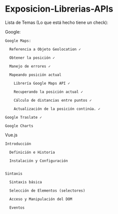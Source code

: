 # Exposicion-Librerias-APIs

Lista de Temas (Lo que está hecho tiene un check):

Google:

    Google Maps:

      Referencia a Objeto Geolocation ✓

      Obtener la posición ✓

      Manejo de errores ✓

      Mapeando posición actual

        Librería Google Maps API ✓

        Recuperando la posición actual ✓

        Cálculo de distancias entre puntos ✓

        Actualización de la posición continúa. ✓

    Google Traslate ✓

    Google Charts

Vue.js

    Introducción

      Definición e Historia

      Instalación y Configuración


    Sintaxis

      Sintaxis básica

      Selección de Elementos (selectores)

      Acceso y Manipulación del DOM

      Eventos
